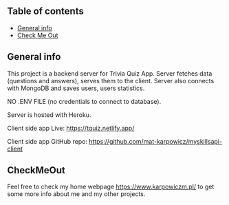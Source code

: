 ## Table of contents
* [General info](#general-info)
* [Check Me Out](#CheckMeOut)


## General info
This project is a backend server for Trivia Quiz App. Server fetches data (questions and answers), serves them to the client. Server also connects with MongoDB and saves users, users statistics.

NO .ENV FILE (no credentials to connect to database). 

Server is hosted with Heroku.

Client side app Live: https://tquiz.netlify.app/

Client side app GitHub repo: https://github.com/mat-karpowicz/myskillsapi-client


	
## CheckMeOut
Feel free to check my home webpage https://www.karpowiczm.pl/ to get some more info about me and my other projects. 
